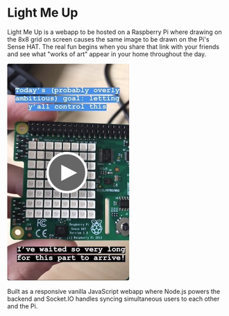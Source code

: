 # Light Me Up

Light Me Up is a webapp to be hosted on a Raspberry Pi where drawing on the 8x8 grid on screen causes the same image to be drawn on the Pi's Sense HAT. The real fun begins when you share that link with your friends and see what "works of art" appear in your home throughout the day.

[![Instagram story capturing my step-by-step progress, and the final results where the Raspberry Pi's LED Matrix lights up according to what is drawn on the app](readme-assets/light-me-up-demo-poster.jpeg)](https://zachgawlik.com/light-me-up-demo.mp4)

Built as a responsive vanilla JavaScript webapp where Node.js powers the backend and Socket.IO handles syncing simultaneous users to each other and the Pi.